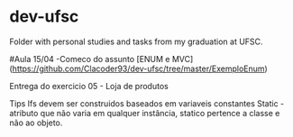 # dev-ufsc
Folder with personal studies and tasks from my graduation at UFSC.

#Aula 15/04 
-Comeco do assunto [ENUM e MVC] (https://github.com/Clacoder93/dev-ufsc/tree/master/ExemploEnum)

Entrega do exercicio 05 - Loja de produtos

Tips
Ifs devem ser construidos baseados em variaveis constantes
Static - atributo que não varia em qualquer instância, statico pertence a classe e não ao objeto.
